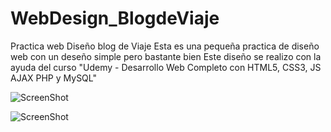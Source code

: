 # WebDesign_BlogdeViaje
Practica web Diseño blog de Viaje
Esta es una pequeña practica de diseño web con un deseño simple pero bastante bien
Este diseño se realizo con la ayuda del curso "Udemy - Desarrollo Web Completo con HTML5, CSS3, JS AJAX PHP y MySQL"

![ScreenShot](https://raw.github.com/Gamas-G/WebDesign_BlogdeViaje/master/img/Screen/Pantalla1.png)

![ScreenShot](https://raw.github.com/Gamas-G/WebDesign_BlogdeViaje/master/img/Screen/Pantalla2.png)
